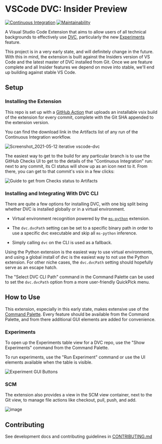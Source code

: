 # VSCode DVC: Insider Preview

[![Continuous Integration](https://github.com/iterative/vscode-dvc/actions/workflows/build.yml/badge.svg)](https://github.com/iterative/vscode-dvc/actions/workflows/build.yml)
[![Maintainability](https://api.codeclimate.com/v1/badges/fb243c31ea059c0038b2/maintainability)](https://codeclimate.com/repos/608b5886f52398018b00264c/maintainability)

A Visual Studio Code Extension that aims to allow users of all technical
backgrounds to effectively use [DVC](https://dvc.org/), particularly the new
[Experiments](https://dvc.org/doc/start/experiments) feature.

This project is in a very early state, and will definitely change in the future.
With this in mind, the extension is built against the Insiders version of VS
Code and the latest master of DVC installed from Git. Once we are feature
complete and all Insider features we depend on move into stable, we'll end up
building against stable VS Code.

## Setup

### Installing the Extension

This repo is set up with a
[GitHub Action](https://github.com/iterative/vscode-dvc/actions) that uploads an
installable vsix build of the extension for every commit, complete with the Git
SHA appended to the extension version.

You can find the download link in the Artifacts list of any run of the
Continuous Integration workflow. 

![Screenshot_2021-05-12 iterative vscode-dvc](https://user-images.githubusercontent.com/9111807/118053924-64d0e000-b353-11eb-8d3d-7e202d741f54.png)

The easiest way to get to the build for any
particular branch is to use the GitHub Checks UI to get to the details of the
"Continuous Integration" run: next to any commit, its CI status will show up 
as an icon next to it. From there, you can get to that commit's vsix in a 
few clicks:

![Guide to get from Checks status to Artifacts](https://user-images.githubusercontent.com/9111807/118057990-19bacb00-b35b-11eb-9030-558e802668f1.png)

### Installing and Integrating With DVC CLI

There are quite a few options for installing DVC, with one big split being
whether DVC is installed globally or in a virtual environment.

- Virtual environment recognition powered by the
  [`ms-python`](https://marketplace.visualstudio.com/items?itemName=ms-python.python)
  extension.

- The `dvc.dvcPath` setting can be set to a specific binary path in order to use
  a specific dvc executable and skip all `ms-python` inference.

- Simply calling `dvc` on the CLI is used as a fallback.

Using the Python extension is the easiest way to use virtual environments, and
using a global install of dvc is the easiest way to not use the Python
extension. For other niche cases, the `dvc.dvcPath` setting should hopefully
serve as an escape hatch.

The "Select DVC CLI Path" command in the Command Palette can be used to set the
`dvc.dvcPath` option from a more user-friendly QuickPick menu.

## How to Use

This extension, especially in this early state, makes extensive use of the
[Command Palette](https://code.visualstudio.com/docs/getstarted/userinterface#_command-palette).
Every feature should be available from the Command Palette, and from there
additional GUI elements are added for convenience.

### Experiments

To open up the Experiments table view for a DVC repo, use the "Show Experiments"
command from the Command Palette.

To run experiments, use the "Run Experiment" command or use the UI elements
available when the table is visible.

![Experiment GUI Buttons](https://user-images.githubusercontent.com/9111807/118054967-40760300-b355-11eb-8ee6-38a344bdaced.png)

### SCM

The extension also provides a view in the SCM view container, next to the Git 
view, to manage file actions like checkout, pull, push, and add.

![image](https://user-images.githubusercontent.com/9111807/118057076-19b9cb80-b359-11eb-91bc-9c73a85a83a8.png)

## Contributing

See development docs and contributing guidelines in
[CONTRIBUTING.md](CONTRIBUTING.md)
